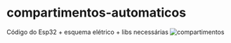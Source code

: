 # compartimentos-automaticos
Código do Esp32 + esquema elétrico + libs necessárias
![compartimentos](https://github.com/user-attachments/assets/618200ca-6f48-44f5-968b-6a0e1e5cc108)
